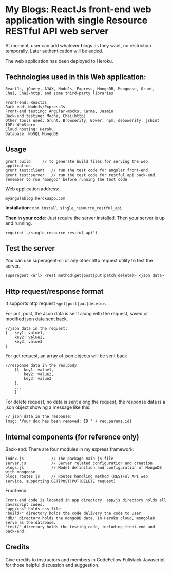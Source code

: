 # My Blogs: ReactJs front-end web application with single Resource RESTful API web server

At moment, user can add whatever blogs as they want, no restriction temporally. Later authentication will be added.

The web application has been deployed to Heroku.


## Technologies used in this Web application:
	ReactJs, jQuery, AJAX, NodeJs, Express, MongoDB, Mongoose, Grunt, Chai, Chai-http, and some third-party libraries

	Front-end: ReactJs
	Back-end: NodeJs/ExpressJs
	Front-end testing: Angular-mocks, Karma, Jasmin
	Back-end testing: Mocha, Chai(http)
	Other tools used: Grunt, Browserify, Bower, npm, debowerify, jshint
	IDE: WebStorm
	Cloud hosting: Heroku
	Database: NoSQL MongoDB

## Usage

	grunt build 	// to generate build files for serving the web application
	grunt test:client 	// run the test code for angular front-end
	grunt test:server	// run the test code for restful api back-end, remember to run 'mongod' before running the test code

Web application address:

	myangulablog.herokuapp.com

**Installation**:
`npm install single_resource_restful_api`

**Then in your code**: Just require the server installed. Then your server is up and running.

	require('./single_resource_restful_api')


## Test the server
You can use superagent-cli or any other http request utility to test the server.

`superagent <url> <rest method(get|post|put|patch|delete)> <json data>`

## Http request/response format

It supports http request `<get|post|put|delete>`.

For put, post, the Json data is sent along with the request, saved or modified json data sent back.

	//json data in the request:
	{ 	key1: value1,
		key2: value2,
		key3: value3
	}


For get request, an array of json objects will be sent back

	//response data in the res.body:
    	[{ 	key1: value1,
    		key2: value2,
    		key3: value3
    	},
    	...
    	]

For delete request, no data is sent along the request, the response data is a json object showing a message like this:

	// json data in the response:
	{msg: 'Your doc has been removed: ID ' + req.params.id}


## Internal components (for reference only)

Back-end:
There are four modules in my express framework:

	index.js			// The package main js file
	server.js 			// Server related configuration and creation
	blogs.js			// Model definition and configuration of MongoDB with mongoose
	blogs_routes.js		// Routes handling method (RESTFul API web service, supporting GET|POST|PUT|DELETE request)

Front-end:

	Front-end code is located in app directory. app/js directory holds all JavaScript codes.
	"app/css" holds css file
	"build/" directory holds the code delivery the code to user
	"db/" directory holds the mongoDB data. In Heroku cloud, mongolab serve as the database.
	"test/" directory holds the testing code, including front-end and back-end.

## Credits
Give credits to instructors and members in CodeFellow Fullstack Javascript for those helpful discussion and suggestion.



